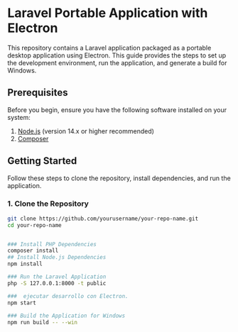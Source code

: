 # Laravel Portable Application with Electron

This repository contains a Laravel application packaged as a portable desktop application using Electron. This guide provides the steps to set up the development environment, run the application, and generate a build for Windows.

## Prerequisites

Before you begin, ensure you have the following software installed on your system:

1. [Node.js](https://nodejs.org/) (version 14.x or higher recommended)
2. [Composer](https://getcomposer.org/download/)

## Getting Started

Follow these steps to clone the repository, install dependencies, and run the application.

### 1. Clone the Repository

```sh
git clone https://github.com/yourusername/your-repo-name.git
cd your-repo-name


### Install PHP Dependencies
composer install
## Install Node.js Dependencies
npm install

### Run the Laravel Application
php -S 127.0.0.1:8000 -t public

###  ejecutar desarrollo con Electron. 
npm start
 
### Build the Application for Windows
npm run build -- --win

